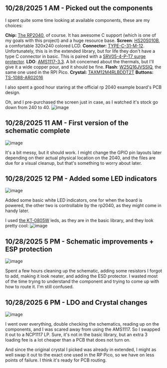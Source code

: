 <!--
  ===================    !!READ THIS NOTICE!!   ====================
  DO NOT edit this file manually. Your changes WILL BE OVERWRITTEN!
  This journal is auto generated and updated by Hack Club Blueprint.
  To edit this file, please edit your journal entries on Blueprint.
  ==================================================================
-->

## 10/28/2025 1 AM - Picked out the components  

I spent quite some time looking at available components, these are my choices:

**Chip:** [The RP2040](https://jlcpcb.com/partdetail/RaspberryPi-RP2040/C2040), of course. It has awesome C support (which is one of my goals with this project) and a huge resource base.
**Screen**: [HS20S010B](https://jlcpcb.com/partdetail/HS-HS20S010B/C5329586), a comfortable 320x240 colored LCD.
**Connector:** [TYPE-C-31-M-12](https://jlcpcb.com/partdetail/Korean_HropartsElec-TYPE_C_31_M12/C165948). Unfortunately, this is in the extended library, but for life they don't have a type C connector in basic. This is paired with a [SRV05-4-P-T7 surge protector](https://jlcpcb.com/partdetail/ProTekDevices-SRV05_4_PT7/C85364).
**LDO**: [AMS1117-3.3](https://jlcpcb.com/partdetail/Advanced_MonolithicSystems-AMS1117_33/C6186). A bit concerned about the thermals, but I'll give it a wide copper pour, and it should be fine.
**Flash**: [W25Q16JVSSIQ](https://jlcpcb.com/partdetail/WinbondElec-W25Q16JVSSIQ/C131025), the same one used in the RPI Pico.
**Crystal:** [TAXM12M4RLBDDT2T](https://jlcpcb.com/partdetail/Yajingxin-TAXM12M4RLBDDT2T/C133334)
**Buttons:** [TS-1088-AR02016](https://jlcpcb.com/partdetail/XUNPU-TS_1088AR02016/C720477)

I also spent a good hour staring at the official rp 2040 example board's PCB design.

Oh, and I pre-purchased the screen just in case, as I watched it's stock go down from 240 to 40.
![image](https://blueprint.hackclub.com/user-attachments/blobs/proxy/eyJfcmFpbHMiOnsiZGF0YSI6NjA5MiwicHVyIjoiYmxvYl9pZCJ9fQ==--db3dc4ecc3ea2c4af87f85be5b4527a0c1783ca3/image.png)
  

## 10/28/2025 11 AM - First version of the schematic complete  

![image](https://blueprint.hackclub.com/user-attachments/blobs/proxy/eyJfcmFpbHMiOnsiZGF0YSI6NjE3NiwicHVyIjoiYmxvYl9pZCJ9fQ==--bda49364c648ef2992243d9fba56b7307be421bc/image.png)

It's a bit messy, but it should work. I might change the GPIO pin layouts later depending on their actual physical location on the 2040, and the files are due for a visual cleanup, but that's something to worry about later. 
  

## 10/28/2025 12 PM - Added some LED indicators  

![image](https://blueprint.hackclub.com/user-attachments/blobs/proxy/eyJfcmFpbHMiOnsiZGF0YSI6NjE3NywicHVyIjoiYmxvYl9pZCJ9fQ==--6d2addd5c674bdfe7e04072f527bb028229063f1/image.png)

Added some basic white LED indicators, one for when the board is powered, the other two is controllable by the rp2040, as they might come in handy later.

I used [the KT-0805W](https://jlcpcb.com/partdetail/Hubei_KENTOElec-KT0805W/C34499) leds, as they are in the basic library, and they look pretty cool:
![image](https://blueprint.hackclub.com/user-attachments/blobs/proxy/eyJfcmFpbHMiOnsiZGF0YSI6NjE3OCwicHVyIjoiYmxvYl9pZCJ9fQ==--ad8f26820d69a7373c894e4842cd46a08483c945/image.png)
  

## 10/28/2025 5 PM - Schematic improvements + ESP protection  

![image](https://blueprint.hackclub.com/user-attachments/blobs/proxy/eyJfcmFpbHMiOnsiZGF0YSI6NjIzNCwicHVyIjoiYmxvYl9pZCJ9fQ==--4d1d7e7d1ab7e8c94ffd3ea848092ee5d686ad4d/image.png)

Spent a few hours cleaning up the schematic, adding some resistors I forgot to add, making it look neater, and adding the ESD protector. I wasted most of the time trying to understand the component and trying to come up with how to route it. I'm still confused.  

## 10/28/2025 6 PM - LDO and Crystal changes  

![image](https://blueprint.hackclub.com/user-attachments/blobs/proxy/eyJfcmFpbHMiOnsiZGF0YSI6NjI1NywicHVyIjoiYmxvYl9pZCJ9fQ==--62dd4d530e1dd94c5b8ed79d8d4d2039bb7e8e87/image.png)

I went over everything, double checking the schematics, reading up on the components, and I was scared away from using the AMS1117. So I swapped it out to a NCP1117 LP. Sure, it's not in the basic library, but an extra 3 loading fee is a lot cheaper than a PCB that does not turn on.

And since the original crystal I picked was already in extended, I might as well swap it out to the exact one used in the RP Pico, so we have on less points of failure.
I think it's ready for PCB routing.  

